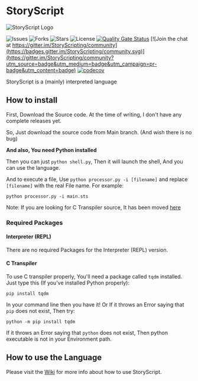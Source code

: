 # StoryScript

![StoryScript Logo](https://github.com/lines-of-codes/StoryScript/blob/be67a0b872783b78378dc3ac0969fb1111cb3e0f/StoryScript.png)

![Issues](https://img.shields.io/github/issues/lines-of-codes/StoryScript)
![Forks](https://img.shields.io/github/forks/lines-of-codes/StoryScript)
![Stars](https://img.shields.io/github/stars/lines-of-codes/StoryScript)
![License](https://img.shields.io/github/license/lines-of-codes/StoryScript)
[![Quality Gate Status](https://sonarcloud.io/api/project_badges/measure?project=StoryScriptorg_StoryScript&metric=alert_status)](https://sonarcloud.io/dashboard?id=StoryScriptorg_StoryScript)
[![Join the chat at https://gitter.im/StoryScripting/community](https://badges.gitter.im/StoryScripting/community.svg)](https://gitter.im/StoryScripting/community?utm_source=badge&utm_medium=badge&utm_campaign=pr-badge&utm_content=badge)
[![codecov](https://codecov.io/gh/StoryScriptorg/StoryScript/branch/main/graph/badge.svg?token=BWC521L4X5)](https://codecov.io/gh/StoryScriptorg/StoryScript)

StoryScript is a \(mainly\) interpreted language

## How to install

First, Download the Source code. At the time of writing, I don't have any complete releases yet.

So, Just download the source code from Main branch. \(And wish there is no bug\)

**And also, You need Python installed**

Then you can just `python shell.py`, Then it will launch the shell, And you can use the language.

And to execute a file, Use `python processor.py -i [filename]` and replace `[filename]` with the real File name. For example:

```text
python processor.py -i main.sts
```

Note: If you are looking for C Transpiler source, It has been moved [here](https://github.com/StoryScriptorg/StoryScript/tree/CTranspiler)

### Required Packages

#### Interpreter \(REPL\)

There are no required Packages for the Interpreter \(REPL\) version.

#### C Transpiler

To use C transpiler properly, You'll need a package called `tqdm` installed. Just type this \(If you've installed Python properly\):

```text
pip install tqdm
```

In your command line then you have it! Or If it throws an Error saying that `pip` does not exist, Then try:

```text
python -m pip install tqdm
```

If it throws an Error saying that `python` does not exist, Then python executable is not in your Environment path.

## How to use the Language

Please visit the [Wiki](https://github.com/lines-of-codes/StoryScript/wiki) for more info about how to use StoryScript.

